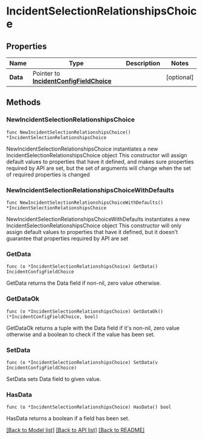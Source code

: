 # IncidentSelectionRelationshipsChoice

## Properties

Name | Type | Description | Notes
------------ | ------------- | ------------- | -------------
**Data** | Pointer to [**IncidentConfigFieldChoice**](IncidentConfigFieldChoice.md) |  | [optional] 

## Methods

### NewIncidentSelectionRelationshipsChoice

`func NewIncidentSelectionRelationshipsChoice() *IncidentSelectionRelationshipsChoice`

NewIncidentSelectionRelationshipsChoice instantiates a new IncidentSelectionRelationshipsChoice object
This constructor will assign default values to properties that have it defined,
and makes sure properties required by API are set, but the set of arguments
will change when the set of required properties is changed

### NewIncidentSelectionRelationshipsChoiceWithDefaults

`func NewIncidentSelectionRelationshipsChoiceWithDefaults() *IncidentSelectionRelationshipsChoice`

NewIncidentSelectionRelationshipsChoiceWithDefaults instantiates a new IncidentSelectionRelationshipsChoice object
This constructor will only assign default values to properties that have it defined,
but it doesn't guarantee that properties required by API are set

### GetData

`func (o *IncidentSelectionRelationshipsChoice) GetData() IncidentConfigFieldChoice`

GetData returns the Data field if non-nil, zero value otherwise.

### GetDataOk

`func (o *IncidentSelectionRelationshipsChoice) GetDataOk() (*IncidentConfigFieldChoice, bool)`

GetDataOk returns a tuple with the Data field if it's non-nil, zero value otherwise
and a boolean to check if the value has been set.

### SetData

`func (o *IncidentSelectionRelationshipsChoice) SetData(v IncidentConfigFieldChoice)`

SetData sets Data field to given value.

### HasData

`func (o *IncidentSelectionRelationshipsChoice) HasData() bool`

HasData returns a boolean if a field has been set.


[[Back to Model list]](../README.md#documentation-for-models) [[Back to API list]](../README.md#documentation-for-api-endpoints) [[Back to README]](../README.md)


